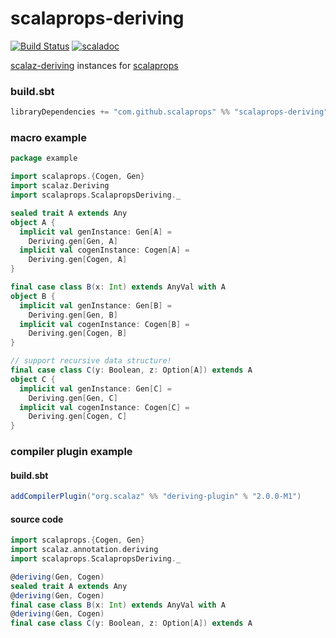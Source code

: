 # scalaprops-deriving

[![Build Status](https://travis-ci.org/scalaprops/scalaprops-deriving.svg?branch=master)](https://travis-ci.org/scalaprops/scalaprops-deriving)
[![scaladoc](https://javadoc-badge.appspot.com/com.github.scalaprops/scalaprops-deriving_2.13.svg?label=scaladoc)](https://javadoc-badge.appspot.com/com.github.scalaprops/scalaprops-deriving_2.13/scalaprops/ScalapropsDeriving$.html?javadocio=true)

[scalaz-deriving](https://github.com/scalaz/scalaz-deriving) instances for [scalaprops](https://github.com/scalaprops/scalaprops)

### build.sbt

```scala
libraryDependencies += "com.github.scalaprops" %% "scalaprops-deriving" % "0.1.0"
```

### macro example

```scala
package example

import scalaprops.{Cogen, Gen}
import scalaz.Deriving
import scalaprops.ScalapropsDeriving._

sealed trait A extends Any
object A {
  implicit val genInstance: Gen[A] =
    Deriving.gen[Gen, A]
  implicit val cogenInstance: Cogen[A] =
    Deriving.gen[Cogen, A]
}

final case class B(x: Int) extends AnyVal with A
object B {
  implicit val genInstance: Gen[B] =
    Deriving.gen[Gen, B]
  implicit val cogenInstance: Cogen[B] =
    Deriving.gen[Cogen, B]
}

// support recursive data structure!
final case class C(y: Boolean, z: Option[A]) extends A
object C {
  implicit val genInstance: Gen[C] =
    Deriving.gen[Gen, C]
  implicit val cogenInstance: Cogen[C] =
    Deriving.gen[Cogen, C]
}
```

### compiler plugin example

#### build.sbt

```scala
addCompilerPlugin("org.scalaz" %% "deriving-plugin" % "2.0.0-M1")
```

#### source code

```scala
import scalaprops.{Cogen, Gen}
import scalaz.annotation.deriving
import scalaprops.ScalapropsDeriving._

@deriving(Gen, Cogen)
sealed trait A extends Any
@deriving(Gen, Cogen)
final case class B(x: Int) extends AnyVal with A
@deriving(Gen, Cogen)
final case class C(y: Boolean, z: Option[A]) extends A
```
